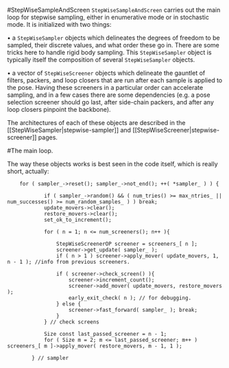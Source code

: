#StepWiseSampleAndScreen
`StepWiseSampleAndScreen` carries out the main loop for stepwise sampling, either in enumerative mode or in stochastic mode. It is initialized with two things:

• a `StepWiseSampler` objects which delineates the degrees of freedom to be sampled, their discrete values, and what order these go in. There are some tricks here to handle rigid body sampling. This `StepWiseSampler` object is typically itself the composition of several `StepWiseSampler` objects.

• a vector of `StepWiseScreener` objects which delineate the gauntlet of filters, packers, and loop closers that are run after each sample is applied to the pose. Having these screeners in a particular order can accelerate sampling, and in a few cases there are some dependencies (e.g. a pose selection screener should go last, after side-chain packers, and after any loop closers pinpoint the backbone).

The architectures of each of these objects are described in the [[StepWiseSampler|stepwise-sampler]] and [[StepWiseScreener|stepwise-screener]] pages.

#The main loop.

The way these objects works is best seen in the code itself, which is really short, actually:

```
	for ( sampler_->reset(); sampler_->not_end(); ++( *sampler_ ) ) {

			if ( sampler_->random() && ( num_tries() >= max_ntries_ || num_successes() >= num_random_samples_ ) ) break;
			update_movers->clear();
			restore_movers->clear();
			set_ok_to_increment();

			for ( n = 1; n <= num_screeners(); n++ ){

				StepWiseScreenerOP screener = screeners_[ n ];
				screener->get_update( sampler_ );
				if ( n > 1 ) screener->apply_mover( update_movers, 1, n - 1 ); //info from previous screeners.

				if ( screener->check_screen() ){
					screener->increment_count();
					screener->add_mover( update_movers, restore_movers );
					early_exit_check( n ); // for debugging.
				} else {
					screener->fast_forward( sampler_ );	break;
				}
			} // check screens

			Size const last_passed_screener = n - 1;
			for ( Size m = 2; m <= last_passed_screener; m++ ) screeners_[ m ]->apply_mover( restore_movers, m - 1, 1 );

		} // sampler
```
